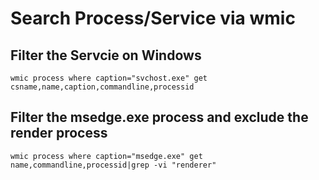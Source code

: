 # Search Process/Service via wmic

## Filter the Servcie on Windows
    wmic process where caption="svchost.exe" get csname,name,caption,commandline,processid

## Filter the msedge.exe process and exclude the render process
    wmic process where caption="msedge.exe" get name,commandline,processid|grep -vi "renderer"
